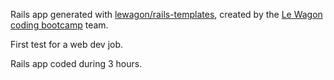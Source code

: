 Rails app generated with [lewagon/rails-templates](https://github.com/lewagon/rails-templates), created by the [Le Wagon coding bootcamp](https://www.lewagon.com) team.

First test for a web dev job.

Rails app coded during 3 hours.
